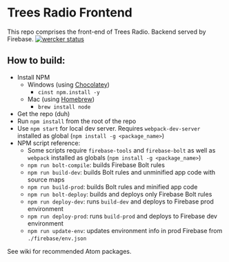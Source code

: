 # Trees Radio Frontend
This repo comprises the front-end of Trees Radio. Backend served by Firebase.
[![wercker status](https://app.wercker.com/status/cc27bc23e90eea7d0c16679e8d382e5f/m "wercker status")](https://app.wercker.com/project/bykey/cc27bc23e90eea7d0c16679e8d382e5f)

## How to build:
* Install NPM
  - Windows (using [Chocolatey](https://chocolatey.org/))
    + `cinst npm.install -y`
  - Mac (using [Homebrew](http://brew.sh/))
    + `brew install node`
* Get the repo (duh)
* Run `npm install` from the root of the repo
* Use `npm start` for local dev server. Requires `webpack-dev-server` installed as global (`npm install -g <package_name>`)
* NPM script reference:
  - Some scripts require `firebase-tools` and `firebase-bolt` as well as `webpack` installed as globals (`npm install -g <package_name>`)
  - `npm run bolt-compile`: builds Firebase Bolt rules
  - `npm run build-dev`: builds Bolt rules and unminified app code with source maps
  - `npm run build-prod`: builds Bolt rules and minified app code
  - `npm run bolt-deploy`: builds and deploys only Firebase Bolt rules
  - `npm run deploy-dev`: runs `build-dev` and deploys to Firebase prod environment
  - `npm run deploy-prod`: runs `build-prod` and deploys to Firebase dev environment
  - `npm run update-env`: updates environment info in prod Firebase from `./firebase/env.json`

See wiki for recommended Atom packages.
